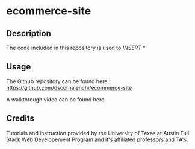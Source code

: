 # ecommerce-site

## Description
The code included in this repository is used to *INSERT* 
* 

## Usage

The Github repository can be found here: https://github.com/dscornaienchi/ecommerce-site

A walkthrough video can be found here:


## Credits

Tutorials and instruction provided by the University of Texas at Austin Full Stack Web Developement Program and it's affiliated professors and TA's. 
